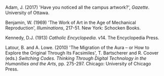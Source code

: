 Adam, J. (2017) 'Have you noticed all the campus artwork?', *Gazette*. University of Ottawa.

Benjamin, W. (1969) 'The Work of Art in the Age of Mechanical Reproduction', *Illuminations*, 217-51. New York: Schocken Books.

Kennedy, D.J. (1913) *Catholic Encyclopedia*. v14. The Encyclopedia Press.

Latour, B. and A. Lowe. (2010) 'The Migration of the Aura – or How to Explore the Original Through Its Facsimiles', T. Bartscherer and R. Coover (eds.) *Switching Codes. Thinking Through Digital Technology in the Humanities and the Arts*, pp. 275-297. Chicago: University of Chicago Press.
